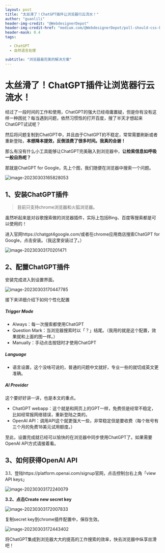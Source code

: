 ```yaml
---
layout: post
title: "太丝滑了！ChatGPT插件让浏览器行云流水！"
author: "guanlili"
header-img-credit: "@WebdesignerDepot"
header-img-credit-href: "medium.com/@WebdesignerDepot/poll-should-css-become-more-like-a-programming-language-c74eb26a4270"
header-mask: 0.4
tags:

  - ChatGPT
  - 自然语言处理

subtitle: "浏览器最完美的解决方案"
---
```

# 太丝滑了！ChatGPT插件让浏览器行云流水！

经过了一段时间的工作和使用，ChatGPT的强大已经毋庸置疑，但是你有没有这样一种困扰？每当遇到问题，依然习惯性的打开百度，搜了半天才想起来ChatGPT试试呢？

然后将问题复制到ChatGPT中，并且由于ChatGPT的不稳定，常常需要刷新或者重新登陆，**本想降本提效，反倒浪费了很多时间。我真的会谢！**

那么有没有什么小工具能够让ChatGPT完美融入到浏览器中，**让检索信息如呼吸一般自热呢？**

那就是ChatGPT for Google，先上个图，我们随便在浏览器中搜索一个问题。

![image-20230303165828053](https://blog-1258476669.cos.ap-beijing.myqcloud.com/cos-pictureBed/image-20230303165828053.png)

## 1、安装ChatGPT插件

> 目前只支持chrome浏览器和火狐浏览器。

虽然听起来是对谷歌搜索做的浏览器插件，实际上包括Bing、百度等搜索都是可以使用的！

进入官网https://chatgpt4google.com/或者在chrome应用商店搜索ChatGPT for Google，点击安装。（我这里安装过了。）

![image-20230303170201471](https://blog-1258476669.cos.ap-beijing.myqcloud.com/cos-pictureBed/image-20230303170201471.png)



## 2、配置ChatGPT插件

安装完成进入到设置界面。

![image-20230303170447785](https://blog-1258476669.cos.ap-beijing.myqcloud.com/cos-pictureBed/image-20230303170447785.png)

接下来详细介绍下如何个性化配置

##### Trigger Mode

- Always：每一次搜索都使用ChatGPT
- Question Mark：当浏览器搜索时以「？」结尾。（我用的就是这个配置，效果就和上面的图一样。）
- Manually：手动点击按钮时才使用ChatGPT

##### Language

- 语言设置，这个没啥可说的，普通的问题中文就好，专业一些的就切成英文更准确。

##### AI Provider

这个要好好讲一讲，也是本文的重点。

- ChatGPT webapp：这个就是和网页上的GPT一样，免费但是经常不稳定，比如经常报网络错误，重新登陆之类的。
- OpenAI API：调用API这个就更强大一些，非常稳定但是要收费（每个账号有三个月的免费18美元试用额度。）

至此，设置完成就已经可以愉快的在浏览器中同步使用ChatGPT了。如果需要OpenAI API方式请接着看。

## 3、如何获得OpenAI API

3.1、登陆https://platform.openai.com/signup官网，点击控制台右上角「view API keys」

![image-20230303172240079](https://blog-1258476669.cos.ap-beijing.myqcloud.com/cos-pictureBed/image-20230303172240079.png)

**3.2、点击Create new secret key**

![image-20230303172007833](https://blog-1258476669.cos.ap-beijing.myqcloud.com/cos-pictureBed/image-20230303172007833.png)

复制secret key到chrome插件配置中，保存生效。

![image-20230303172443402](https://blog-1258476669.cos.ap-beijing.myqcloud.com/cos-pictureBed/image-20230303172443402.png)



将ChatGPT集成到浏览器大大的提高的工作搜索的效率，快去浏览器中纵享丝滑吧！
